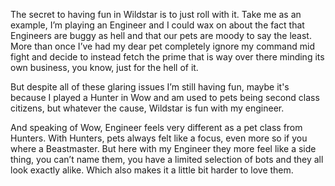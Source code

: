 The secret to having fun in Wildstar is to just roll with it. Take me as an example, I’m playing an Engineer and I could wax on about the fact that Engineers are buggy as hell and that our pets are moody to say the least. More than once I’ve had my dear pet completely ignore my command mid fight and decide to instead fetch the prime that is way over there minding its own business, you know, just for the hell of it.

But despite all of these glaring issues I’m still having fun, maybe it's because I played a Hunter in Wow and am used to pets being second class citizens, but whatever the cause, Wildstar is fun with my engineer.

And speaking of Wow, Engineer feels very different as a pet class from Hunters. With Hunters, pets always felt like a focus, even more so if you where a Beastmaster. But here with my Engineer they more feel like a side thing, you can’t name them, you have a limited selection of bots and they all look exactly alike. Which also makes it a little bit harder to love them.
